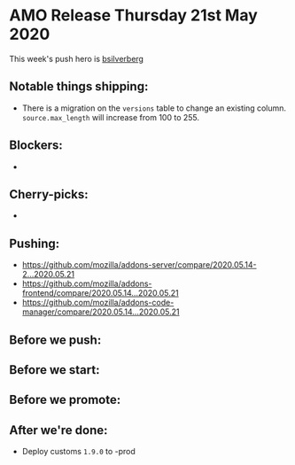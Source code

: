 # AMO Release Thursday 21st May 2020

This week's push hero is [bsilverberg](https://github.com/bobsilverberg)

## Notable things shipping:

- There is a migration on the `versions` table to change an existing column.  `source.max_length` will increase from 100 to 255.

## Blockers:

-

## Cherry-picks:

-

## Pushing:

- https://github.com/mozilla/addons-server/compare/2020.05.14-2...2020.05.21
- https://github.com/mozilla/addons-frontend/compare/2020.05.14...2020.05.21
- https://github.com/mozilla/addons-code-manager/compare/2020.05.14...2020.05.21

## Before we push:

## Before we start:

## Before we promote:

## After we're done:

- Deploy customs `1.9.0` to -prod
